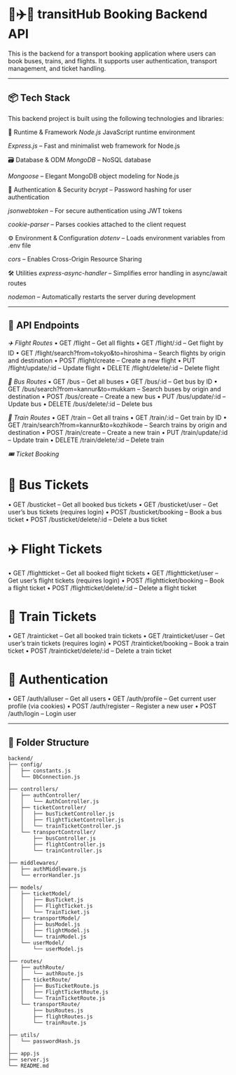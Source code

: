 # 🚌✈️🚆 transitHub Booking Backend API

This is the backend for a transport booking application where users can book buses, trains, and flights. It supports user authentication, transport management, and ticket handling.

---

## 📦 Tech Stack

This backend project is built using the following technologies and libraries:

🔧 Runtime & Framework
_Node.js_ JavaScript runtime environment

_Express.js_ – Fast and minimalist web framework for Node.js

🗃️ Database & ODM
_MongoDB_ – NoSQL database

_Mongoose_ – Elegant MongoDB object modeling for Node.js

🔐 Authentication & Security
_bcrypt_ – Password hashing for user authentication

_jsonwebtoken_ – For secure authentication using JWT tokens

_cookie-parser_ – Parses cookies attached to the client request

⚙️ Environment & Configuration
_dotenv_ – Loads environment variables from .env file

_cors_ – Enables Cross-Origin Resource Sharing

🛠️ Utilities
_express-async-handler_ – Simplifies error handling in async/await routes

_nodemon_ – Automatically restarts the server during development

---

## 📡 API Endpoints

_✈️ Flight Routes_
• GET /flight – Get all flights
• GET /flight/:id – Get flight by ID
• GET /flight/search?from=tokyo&to=hiroshima – Search flights by origin and destination
• POST /flight/create – Create a new flight
• PUT /flight/update/:id – Update flight
• DELETE /flight/delete/:id – Delete flight

_🚌 Bus Routes_
• GET /bus – Get all buses
• GET /bus/:id – Get bus by ID
• GET /bus/search?from=kannur&to=mukkam – Search buses by origin and destination
• POST /bus/create – Create a new bus
• PUT /bus/update/:id – Update bus
• DELETE /bus/delete/:id – Delete bus

_🚆 Train Routes_
• GET /train – Get all trains
• GET /train/:id – Get train by ID
• GET /train/search?from=kannur&to=kozhikode – Search trains by origin and destination
• POST /train/create – Create a new train
• PUT /train/update/:id – Update train
• DELETE /train/delete/:id – Delete train

_🎟️ Ticket Booking_

# 🚌 Bus Tickets

• GET /busticket – Get all booked bus tickets
• GET /busticket/user – Get user’s bus tickets (requires login)
• POST /busticket/booking – Book a bus ticket
• POST /busticket/delete/:id – Delete a bus ticket

# ✈️ Flight Tickets

• GET /flightticket – Get all booked flight tickets
• GET /flightticket/user – Get user’s flight tickets (requires login)
• POST /flightticket/booking – Book a flight ticket
• POST /flightticket/delete/:id – Delete a flight ticket

# 🚆 Train Tickets

• GET /trainticket – Get all booked train tickets
• GET /trainticket/user – Get user’s train tickets (requires login)
• POST /trainticket/booking – Book a train ticket
• POST /trainticket/delete/:id – Delete a train ticket

# 🔐 Authentication

• GET /auth/alluser – Get all users
• GET /auth/profile – Get current user profile (via cookies)
• POST /auth/register – Register a new user
• POST /auth/login – Login user

---

## 📁 Folder Structure

```
backend/
├── config/
│   ├── constants.js
│   └── DbConnection.js
│
├── controllers/
│   ├── authController/
│   │   └── AuthController.js
│   ├── ticketController/
│   │   ├── busTicketController.js
│   │   ├── flightTicketController.js
│   │   └── trainTicketController.js
│   └── transportController/
│       ├── busController.js
│       ├── flightController.js
│       └── trainController.js
│
├── middlewares/
│   ├── authMiddleware.js
│   └── errorHandler.js
│
├── models/
│   ├── ticketModel/
│   │   ├── BusTicket.js
│   │   ├── FlightTicket.js
│   │   └── TrainTicket.js
│   ├── transportModel/
│   │   ├── busModel.js
│   │   ├── flightModel.js
│   │   └── trainModel.js
│   └── userModel/
│       └── userModel.js
│
├── routes/
│   ├── authRoute/
│   │   └── authRoute.js
│   ├── ticketRoute/
│   │   ├── BusTicketRoute.js
│   │   ├── FlightTicketRoute.js
│   │   └── TrainTicketRoute.js
│   └── transportRoute/
│       ├── busRoutes.js
│       ├── flightRoutes.js
│       └── trainRoute.js
│
├── utils/
│   └── passwordHash.js
│
├── app.js
├── server.js
└── README.md
```
